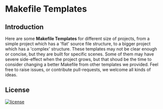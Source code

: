 # Makefile Templates

## Introduction

Here are some **Makefile Templates** for different size of projects, from a simple project which has a 'flat' source file structure, to a bigger project which has a 'complex' structure.
These templates may not be clear enough or concise, but they are built for specific scenes. Some of them may have severe side-effect when the project grows, but that shoud be the time to consider changing a better Makefile from other templates we provided.
Feel free to raise issues, or contribute pull-requests, we welcome all kinds of ideas.

## License

[![license](https://img.shields.io/github/license/mashape/apistatus.svg?style=plastic)](https://github.com/TheNetAdmin/Makefile-Templates/blob/master/LICENSE)